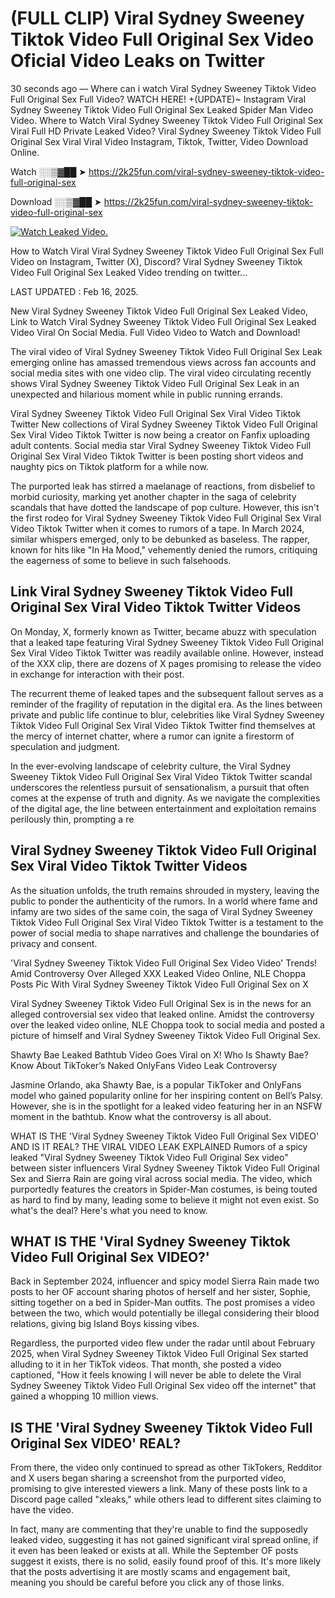 # (FULL CLIP) Viral Sydney Sweeney Tiktok Video Full Original Sex Video Oficial Video Leaks on Twitter

30 seconds ago — Where can i watch Viral Sydney Sweeney Tiktok Video Full Original Sex Full Video? WATCH HERE! +(UPDATE)~ Instagram Viral Sydney Sweeney Tiktok Video Full Original Sex Leaked Spider Man Video Video. Where to Watch Viral Sydney Sweeney Tiktok Video Full Original Sex Viral Full HD Private Leaked Video? Viral Sydney Sweeney Tiktok Video Full Original Sex Viral Viral Video Instagram, Tiktok, Twitter, Video Download Online.

Watch ░░▒▓██ ➤ https://2k25fun.com/viral-sydney-sweeney-tiktok-video-full-original-sex

Download ░░▒▓██ ➤ https://2k25fun.com/viral-sydney-sweeney-tiktok-video-full-original-sex

[![Watch Leaked Video.](https://miro.medium.com/v2/resize:fit:828/format:webp/1*cilzJN44JGOrTw9NJCrNHA.gif "Watch Leaked Video")](https://2k25fun.com/viral-sydney-sweeney-tiktok-video-full-original-sex)

How to Watch Viral Viral Sydney Sweeney Tiktok Video Full Original Sex Full Video on Instagram, Twitter (X), Discord? Viral Sydney Sweeney Tiktok Video Full Original Sex Leaked Video trending on twitter...

LAST UPDATED : Feb 16, 2025.

New Viral Sydney Sweeney Tiktok Video Full Original Sex Leaked Video, Link to Watch Viral Sydney Sweeney Tiktok Video Full Original Sex Leaked Video Viral On Social Media. Full Video Video to Watch and Download!

The viral video of Viral Sydney Sweeney Tiktok Video Full Original Sex Leak emerging online has amassed tremendous views across fan accounts and social media sites with one video clip. The viral video circulating recently shows Viral Sydney Sweeney Tiktok Video Full Original Sex Leak in an unexpected and hilarious moment while in public running errands.

Viral Sydney Sweeney Tiktok Video Full Original Sex Viral Video Tiktok Twitter New collections of Viral Sydney Sweeney Tiktok Video Full Original Sex Viral Video Tiktok Twitter is now being a creator on Fanfix uploading adult contents. Social media star Viral Sydney Sweeney Tiktok Video Full Original Sex Viral Video Tiktok Twitter is been posting short videos and naughty pics on Tiktok platform for a while now.

The purported leak has stirred a maelanage of reactions, from disbelief to morbid curiosity, marking yet another chapter in the saga of celebrity scandals that have dotted the landscape of pop culture. However, this isn't the first rodeo for Viral Sydney Sweeney Tiktok Video Full Original Sex Viral Video Tiktok Twitter when it comes to rumors of a tape. In March 2024, similar whispers emerged, only to be debunked as baseless. The rapper, known for hits like "In Ha Mood," vehemently denied the rumors, critiquing the eagerness of some to believe in such falsehoods.

## Link Viral Sydney Sweeney Tiktok Video Full Original Sex Viral Video Tiktok Twitter Videos

On Monday, X, formerly known as Twitter, became abuzz with speculation that a leaked tape featuring Viral Sydney Sweeney Tiktok Video Full Original Sex Viral Video Tiktok Twitter was readily available online. However, instead of the XXX clip, there are dozens of X pages promising to release the video in exchange for interaction with their post.

The recurrent theme of leaked tapes and the subsequent fallout serves as a reminder of the fragility of reputation in the digital era. As the lines between private and public life continue to blur, celebrities like Viral Sydney Sweeney Tiktok Video Full Original Sex Viral Video Tiktok Twitter find themselves at the mercy of internet chatter, where a rumor can ignite a firestorm of speculation and judgment.

In the ever-evolving landscape of celebrity culture, the Viral Sydney Sweeney Tiktok Video Full Original Sex Viral Video Tiktok Twitter scandal underscores the relentless pursuit of sensationalism, a pursuit that often comes at the expense of truth and dignity. As we navigate the complexities of the digital age, the line between entertainment and exploitation remains perilously thin, prompting a re

##  Viral Sydney Sweeney Tiktok Video Full Original Sex Viral Video Tiktok Twitter Videos

As the situation unfolds, the truth remains shrouded in mystery, leaving the public to ponder the authenticity of the rumors. In a world where fame and infamy are two sides of the same coin, the saga of Viral Sydney Sweeney Tiktok Video Full Original Sex Viral Video Tiktok Twitter is a testament to the power of social media to shape narratives and challenge the boundaries of privacy and consent.

'Viral Sydney Sweeney Tiktok Video Full Original Sex Video Video' Trends! Amid Controversy Over Alleged XXX Leaked Video Online, NLE Choppa Posts Pic With Viral Sydney Sweeney Tiktok Video Full Original Sex on X

Viral Sydney Sweeney Tiktok Video Full Original Sex is in the news for an alleged controversial sex video that leaked online. Amidst the controversy over the leaked video online, NLE Choppa took to social media and posted a picture of himself and Viral Sydney Sweeney Tiktok Video Full Original Sex.

Shawty Bae Leaked Bathtub Video Goes Viral on X! Who Is Shawty Bae? Know About TikToker’s Naked OnlyFans Video Leak Controversy

Jasmine Orlando, aka Shawty Bae, is a popular TikToker and OnlyFans model who gained popularity online for her inspiring content on Bell’s Palsy. However, she is in the spotlight for a leaked video featuring her in an NSFW moment in the bathtub. Know what the controversy is all about.

WHAT IS THE 'Viral Sydney Sweeney Tiktok Video Full Original Sex VIDEO' AND IS IT REAL? THE VIRAL VIDEO LEAK EXPLAINED Rumors of a spicy leaked "Viral Sydney Sweeney Tiktok Video Full Original Sex video" between sister influencers Viral Sydney Sweeney Tiktok Video Full Original Sex and Sierra Rain are going viral across social media. The video, which purportedly features the creators in Spider-Man costumes, is being touted as hard to find by many, leading some to believe it might not even exist. So what's the deal? Here's what you need to know.

## WHAT IS THE 'Viral Sydney Sweeney Tiktok Video Full Original Sex VIDEO?'

Back in September 2024, influencer and spicy model Sierra Rain made two posts to her OF account sharing photos of herself and her sister, Sophie, sitting together on a bed in Spider-Man outfits. The post promises a video between the two, which would potentially be illegal considering their blood relations, giving big Island Boys kissing vibes.

Regardless, the purported video flew under the radar until about February 2025, when Viral Sydney Sweeney Tiktok Video Full Original Sex started alluding to it in her TikTok videos. That month, she posted a video captioned, "How it feels knowing I will never be able to delete the Viral Sydney Sweeney Tiktok Video Full Original Sex video off the internet" that gained a whopping 10 million views.

## IS THE 'Viral Sydney Sweeney Tiktok Video Full Original Sex VIDEO' REAL?

From there, the video only continued to spread as other TikTokers, Redditor and X users began sharing a screenshot from the purported video, promising to give interested viewers a link. Many of these posts link to a Discord page called "xleaks," while others lead to different sites claiming to have the video.

In fact, many are commenting that they're unable to find the supposedly leaked video, suggesting it has not gained significant viral spread online, if it even has been leaked or exists at all. While the September OF posts suggest it exists, there is no solid, easily found proof of this. It's more likely that the posts advertising it are mostly scams and engagement bait, meaning you should be careful before you click any of those links.